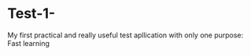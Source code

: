 # Test-1-
My first practical and really useful test apllication with only one purpose:  Fast learning 
